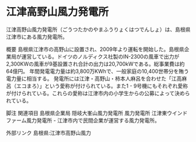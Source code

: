 # 江津高野山風力発電所

江津高野山風力発電所（ごうつたかのやまふうりょくはつでんしょ）は、島根県江津市にある風力発電所。

概要
島根県江津市の高野山に設置され、2009年より運転を開始した。島根県企業局が運営している。ドイツのノルディクス社製のIN-2300の風車で出力が2,300KWの風車が9基設置され合計の出力は20,700kWである。総事業費は約64億円。
年間発電電力量は約3,800万KWhで、一般家庭の10,400世帯分を賄う電力量に相当する。
発電所には江津・高野山・柿本人麻呂を合わせた「江高麻呂（エコまろ）」という愛称が付けられている。また1 - 9号機にもそれぞれ愛称が付けられている。これらの愛称は江津市内の小学生からの公募によって決められている。

脚注
関連項目
島根県企業局
隠岐大峯山風力発電所
風力発電所
江津東ウインドファーム風力発電所 - 江津市内で民間企業が運営する風力発電所。

外部リンク
島根県:江津市高野山風力